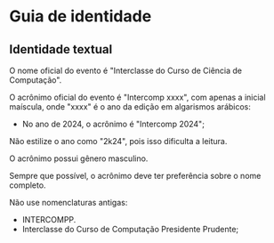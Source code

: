 # Guia de identidade

## Identidade textual

O nome oficial do evento é "Interclasse do Curso de Ciência de Computação".

O acrônimo oficial do evento é "Intercomp xxxx", com apenas a inicial maíscula, onde "xxxx" é o ano da edição em algarismos arábicos:

- No ano de 2024, o acrônimo é "Intercomp 2024";

Não estilize o ano como "2k24", pois isso dificulta a leitura.

O acrônimo possui gênero masculino.

Sempre que possível, o acrônimo deve ter preferência sobre o nome completo.

Não use nomenclaturas antigas:

- INTERCOMPP.
- Interclasse do Curso de Computação Presidente Prudente;

